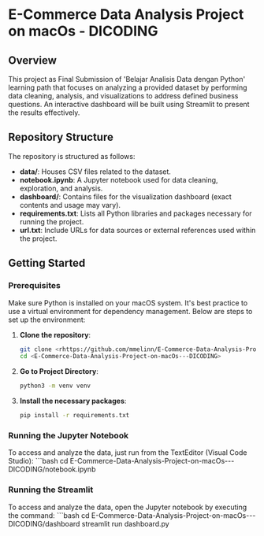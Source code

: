 # E-Commerce Data Analysis Project on macOs - DICODING

## Overview

This project as Final Submission of 'Belajar Analisis Data dengan Python' learning path that focuses on analyzing a provided dataset by performing data cleaning, analysis, and visualizations to address defined business questions. An interactive dashboard will be built using Streamlit to present the results effectively.

## Repository Structure

The repository is structured as follows:

- **data/**: Houses CSV files related to the dataset.
- **notebook.ipynb**: A Jupyter notebook used for data cleaning, exploration, and analysis.
- **dashboard/**: Contains files for the visualization dashboard (exact contents and usage may vary).
- **requirements.txt**: Lists all Python libraries and packages necessary for running the project.
- **url.txt**: Include URLs for data sources or external references used within the project.

## Getting Started

### Prerequisites

Make sure Python is installed on your macOS system. It's best practice to use a virtual environment for dependency management. Below are steps to set up the environment:

1. **Clone the repository**:
    ```bash
    git clone <rhttps://github.com/mmelinn/E-Commerce-Data-Analysis-Project-on-macOs---DICODING.git>
    cd <E-Commerce-Data-Analysis-Project-on-macOs---DICODING>
    ```

2. **Go to Project Directory**:
    ```bash
    python3 -m venv venv
    ```

3. **Install the necessary packages**:
    ```bash
    pip install -r requirements.txt
    ```

### Running the Jupyter Notebook

To access and analyze the data, just run from the TextEditor (Visual Code Studio):
    ```bash
    cd E-Commerce-Data-Analysis-Project-on-macOs---DICODING/notebook.ipynb

### Running the Streamlit

To access and analyze the data, open the Jupyter notebook by executing the command:
    ```bash
    cd E-Commerce-Data-Analysis-Project-on-macOs---DICODING/dashboard
    streamlit run dashboard.py
